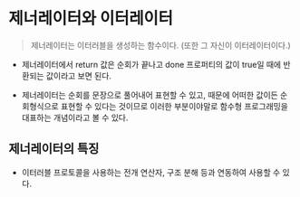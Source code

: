 # 제너레이터와 이터레이터

> 제너레이터는 이터러블을 생성하는 함수이다. (또한 그 자신이 이터레이터이다.)

- 제너레이터에서 return 값은 순회가 끝나고 done 프로퍼티의 값이 true일 때에 반환되는 값이라고 보면 된다.

- 제너레이터는 순회를 문장으로 풀어내어 표현할 수 있고, 때문에 어떠한 값이든 순회형식으로 표현할 수 있다는 것이므로 이러한 부분이야말로 함수형 프로그래밍을 대표하는 개념이라고 볼 수 있다.

## 제너레이터의 특징

- 이터러블 프로토콜을 사용하는 전개 연산자, 구조 분해 등과 연동하여 사용할 수 있다.
